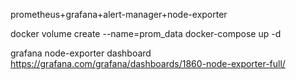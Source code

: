 prometheus+grafana+alert-manager+node-exporter

docker volume create --name=prom_data
docker-compose up -d

grafana node-exporter dashboard
https://grafana.com/grafana/dashboards/1860-node-exporter-full/
